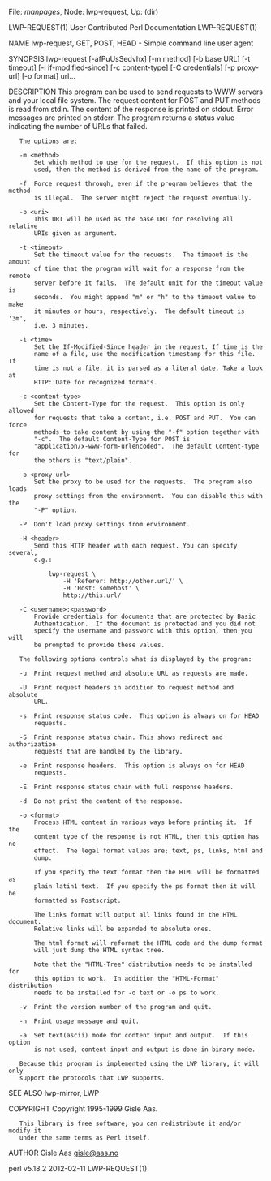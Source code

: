 File: *manpages*,  Node: lwp-request,  Up: (dir)

LWP-REQUEST(1)        User Contributed Perl Documentation       LWP-REQUEST(1)



NAME
       lwp-request, GET, POST, HEAD - Simple command line user agent

SYNOPSIS
       lwp-request [-afPuUsSedvhx] [-m method] [-b base URL] [-t timeout]
                   [-i if-modified-since] [-c content-type]
                   [-C credentials] [-p proxy-url] [-o format] url...

DESCRIPTION
       This program can be used to send requests to WWW servers and your local
       file system. The request content for POST and PUT methods is read from
       stdin.  The content of the response is printed on stdout.  Error
       messages are printed on stderr.  The program returns a status value
       indicating the number of URLs that failed.

       The options are:

       -m <method>
           Set which method to use for the request.  If this option is not
           used, then the method is derived from the name of the program.

       -f  Force request through, even if the program believes that the method
           is illegal.  The server might reject the request eventually.

       -b <uri>
           This URI will be used as the base URI for resolving all relative
           URIs given as argument.

       -t <timeout>
           Set the timeout value for the requests.  The timeout is the amount
           of time that the program will wait for a response from the remote
           server before it fails.  The default unit for the timeout value is
           seconds.  You might append "m" or "h" to the timeout value to make
           it minutes or hours, respectively.  The default timeout is '3m',
           i.e. 3 minutes.

       -i <time>
           Set the If-Modified-Since header in the request. If time is the
           name of a file, use the modification timestamp for this file. If
           time is not a file, it is parsed as a literal date. Take a look at
           HTTP::Date for recognized formats.

       -c <content-type>
           Set the Content-Type for the request.  This option is only allowed
           for requests that take a content, i.e. POST and PUT.  You can force
           methods to take content by using the "-f" option together with
           "-c".  The default Content-Type for POST is
           "application/x-www-form-urlencoded".  The default Content-type for
           the others is "text/plain".

       -p <proxy-url>
           Set the proxy to be used for the requests.  The program also loads
           proxy settings from the environment.  You can disable this with the
           "-P" option.

       -P  Don't load proxy settings from environment.

       -H <header>
           Send this HTTP header with each request. You can specify several,
           e.g.:

               lwp-request \
                   -H 'Referer: http://other.url/' \
                   -H 'Host: somehost' \
                   http://this.url/

       -C <username>:<password>
           Provide credentials for documents that are protected by Basic
           Authentication.  If the document is protected and you did not
           specify the username and password with this option, then you will
           be prompted to provide these values.

       The following options controls what is displayed by the program:

       -u  Print request method and absolute URL as requests are made.

       -U  Print request headers in addition to request method and absolute
           URL.

       -s  Print response status code.  This option is always on for HEAD
           requests.

       -S  Print response status chain. This shows redirect and authorization
           requests that are handled by the library.

       -e  Print response headers.  This option is always on for HEAD
           requests.

       -E  Print response status chain with full response headers.

       -d  Do not print the content of the response.

       -o <format>
           Process HTML content in various ways before printing it.  If the
           content type of the response is not HTML, then this option has no
           effect.  The legal format values are; text, ps, links, html and
           dump.

           If you specify the text format then the HTML will be formatted as
           plain latin1 text.  If you specify the ps format then it will be
           formatted as Postscript.

           The links format will output all links found in the HTML document.
           Relative links will be expanded to absolute ones.

           The html format will reformat the HTML code and the dump format
           will just dump the HTML syntax tree.

           Note that the "HTML-Tree" distribution needs to be installed for
           this option to work.  In addition the "HTML-Format" distribution
           needs to be installed for -o text or -o ps to work.

       -v  Print the version number of the program and quit.

       -h  Print usage message and quit.

       -a  Set text(ascii) mode for content input and output.  If this option
           is not used, content input and output is done in binary mode.

       Because this program is implemented using the LWP library, it will only
       support the protocols that LWP supports.

SEE ALSO
       lwp-mirror, LWP

COPYRIGHT
       Copyright 1995-1999 Gisle Aas.

       This library is free software; you can redistribute it and/or modify it
       under the same terms as Perl itself.

AUTHOR
       Gisle Aas <gisle@aas.no>



perl v5.18.2                      2012-02-11                    LWP-REQUEST(1)
